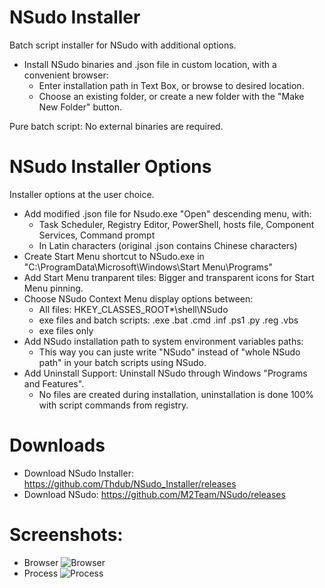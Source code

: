 # NSudo Installer
Batch script installer for NSudo with additional options.
- Install NSudo binaries and .json file in custom location, with a convenient browser:
  - Enter installation path in Text Box, or browse to desired location.
  - Choose an existing folder, or create a new folder with the "Make New Folder" button.

Pure batch script: No external binaries are required.

# NSudo Installer Options
Installer options at the user choice.
- Add modified .json file for Nsudo.exe "Open" descending menu, with:
  - Task Scheduler, Registry Editor, PowerShell, hosts file, Component Services, Command prompt
  - In Latin characters (original .json contains Chinese characters)
- Create Start Menu shortcut to NSudo.exe in "C:\ProgramData\Microsoft\Windows\Start Menu\Programs\"
- Add Start Menu tranparent tiles: Bigger and transparent icons for Start Menu pinning.
- Choose NSudo Context Menu display options between:
  - All files: HKEY_CLASSES_ROOT\*\shell\NSudo
  - exe files and batch scripts: .exe  .bat  .cmd  .inf  .ps1  .py  .reg  .vbs
  - exe files only
- Add NSudo installation path to system environment variables paths:
  - This way you can juste write "NSudo" instead of "whole NSudo path" in your batch scripts using NSudo. 
- Add Uninstall Support: Uninstall NSudo through Windows "Programs and Features".
  - No files are created during installation, uninstallation is done 100% with script commands from registry.

# Downloads
- Download NSudo Installer: https://github.com/Thdub/NSudo_Installer/releases
- Download NSudo: https://github.com/M2Team/NSudo/releases

# Screenshots:
- Browser
![Browser](http://u.cubeupload.com/qrP722m4/wULhKt.png)
- Process
![Process](https://u.cubeupload.com/qrP722m4/MZrxXL.png)
